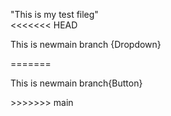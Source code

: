 "This is my test fileg"
<br/>
<<<<<<< HEAD
<p>This is  newmain branch {Dropdown}</p>
=======
<p>This is  newmain branch{Button}</p>
>>>>>>> main
